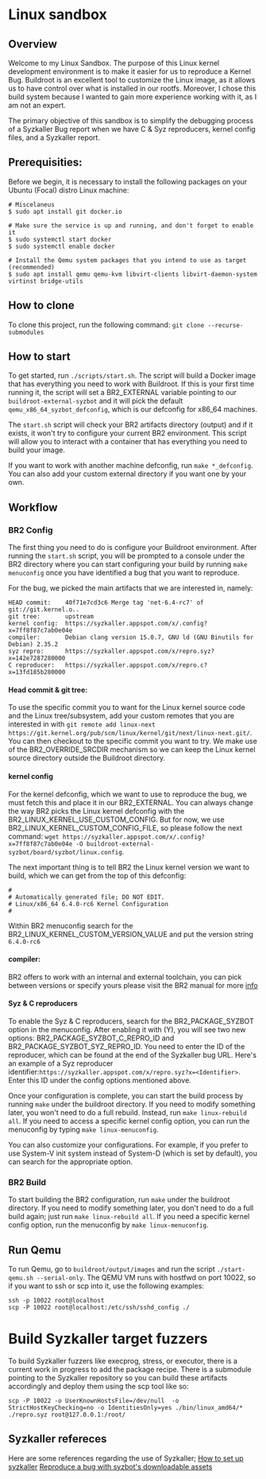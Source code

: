 # Linux sandbox

## Overview
Welcome to my Linux Sandbox. The purpose of this Linux kernel development environment is to make it easier
for us to reproduce a Kernel Bug. Buildroot is an excellent tool to customize the Linux image, as it allows
us to have control over what is installed in our rootfs. Moreover, I chose this build system because
I wanted to gain more experience working with it, as I am not an expert.

The primary objective of this sandbox is to simplify the debugging process of a Syzkaller
Bug report when we have C & Syz reproducers, kernel config files, and a Syzkaller report.

## Prerequisities:
Before we begin, it is necessary to install the following packages on your Ubuntu (Focal) distro Linux machine:
```
# Miscelaneus
$ sudo apt install git docker.io

# Make sure the service is up and running, and don't forget to enable it
$ sudo systemctl start docker
$ sudo systemctl enable docker

# Install the Qemu system packages that you intend to use as target (recommended)
$ sudo apt install qemu qemu-kvm libvirt-clients libvirt-daemon-system virtinst bridge-utils
```


## How to clone
To clone this project, run the following command:
`git clone --recurse-submodules `

## How to start
To get started, run `./scripts/start.sh`. The script will build a Docker image that has everything you need to work with Buildroot.
If this is your first time running it, the script will set a BR2_EXTERNAL variable pointing to our `buildroot-external-syzbot`
and it will pick the default `qemu_x86_64_syzbot_defconfig`, which is our defconfig for x86_64 machines.

The `start.sh` script will check your BR2 artifacts directory (output) and if it exists, it won't try to configure your current
BR2 environment. This script will allow you to interact with a container that has everything you need to build your image.

If you want to work with another machine defconfig, run `make *_defconfig`. You can also add your custom external directory if you want one by your own.

## Workflow
### BR2 Config
The first thing you need to do is configure your Buildroot environment. After running the `start.sh` script, you will
be prompted to a console under the BR2 directory where you can start configuring your build by running `make menuconfig`
once you have identified a bug that you want to reproduce.

For the bug, we picked the main artifacts that we are interested in, namely:
```
HEAD commit:    40f71e7cd3c6 Merge tag 'net-6.4-rc7' of git://git.kernel.o..   
git tree:       upstream
kernel config:  https://syzkaller.appspot.com/x/.config?x=7ff8f87c7ab0e04e
compiler:       Debian clang version 15.0.7, GNU ld (GNU Binutils for Debian) 2.35.2
syz repro:      https://syzkaller.appspot.com/x/repro.syz?x=142e7287280000
C reproducer:   https://syzkaller.appspot.com/x/repro.c?x=13fd185b280000
```

#### Head commit & git tree:
To use the specific commit you to want for the Linux kernel source code and the Linux tree/subsystem,
add your custom remotes that you are interested in with `git remote add linux-next https://git.kernel.org/pub/scm/linux/kernel/git/next/linux-next.git/`.
You can then checkout to the specific commit you want to try. We make use of the BR2_OVERRIDE_SRCDIR
mechanism so we can keep the Linux kernel source directory outside the Buildroot directory.

#### kernel config
For the kernel defconfig, which we want to use to reproduce the bug, we must fetch this and place it in our BR2_EXTERNAL.
You can always change the way BR2 picks the Linux kernel defconfig with the BR2_LINUX_KERNEL_USE_CUSTOM_CONFIG.
But for now, we use BR2_LINUX_KERNEL_CUSTOM_CONFIG_FILE, so please follow the next command: `wget https://syzkaller.appspot.com/x/.config?x=7ff8f87c7ab0e04e -O buildroot-external-syzbot/board/syzbot/linux.config`.

The next important thing is to tell BR2 the Linux kernel version we want to build, which we can get from the top of this defconfig:
```
#
# Automatically generated file; DO NOT EDIT.
# Linux/x86_64 6.4.0-rc6 Kernel Configuration
#
```
Within BR2 menuconfig search for the BR2_LINUX_KERNEL_CUSTOM_VERSION_VALUE and put the version string
`6.4.0-rc6`

#### compiler:
BR2 offers to work with an internal and external toolchain, you can pick between versions or specify yours
please visit the BR2 manual for more [info](https://buildroot.org/downloads/manual/manual.html#_cross_compilation_toolchain)

#### Syz & C reproducers
To enable the Syz & C reproducers, search for the BR2_PACKAGE_SYZBOT option in the menuconfig.
After enabling it with (Y), you will see two new options: BR2_PACKAGE_SYZBOT_C_REPRO_ID and BR2_PACKAGE_SYZBOT_SYZ_REPRO_ID.
You need to enter the ID of the reproducer, which can be found at the end of the Syzkaller bug URL.
Here's an example of a Syz reproducer identifier:`https://syzkaller.appspot.com/x/repro.syz?x=<Identifier>`. 
Enter this ID under the config options mentioned above.

Once your configuration is complete, you can start the build process by running `make` under the buildroot directory.
If you need to modify something later, you won't need to do a full rebuild. Instead, run `make linux-rebuild all`.
If you need to access a specific kernel config option, you can run the menuconfig by typing `make linux-menuconfig`.

You can also customize your configurations. For example, if you prefer to use System-V init system instead of
System-D (which is set by default), you can search for the appropriate option.

### BR2 Build
To start building the BR2 configuration, run `make` under the buildroot directory.
If you need to modify something later, you don't need to do a full build again; just run `make linux-rebuild all`.
If you need a specific kernel config option, run the menuconfig by `make linux-menuconfig`.


## Run Qemu
To run Qemu, go to `buildroot/output/images` and run the script `./start-qemu.sh --serial-only`.
The QEMU VM runs with hostfwd on port 10022, so if you want to ssh or scp into it, use the following examples:
```
ssh -p 10022 root@localhost
scp -P 10022 root@localhost:/etc/ssh/sshd_config ./
```

# Build Syzkaller target fuzzers
To build Syzkaller fuzzers like execprog, stress, or executor, there is a current work in progress to add the package recipe.
There is a submodule pointing to the Syzkaller repository so you can build these artifacts accordingly and deploy them using the scp tool like so:
```
scp -P 10022 -o UserKnownHostsFile=/dev/null  -o StrictHostKeyChecking=no -o IdentitiesOnly=yes ./bin/linux_amd64/* ./repro.syz root@127.0.0.1:/root/
```

## Syzkaller refereces
Here are some references regarding the use of Syzkaller;
[How to set up syzkaller](https://github.com/google/syzkaller/blob/master/docs/linux/setup.md#how-to-set-up-syzkaller)
[Reproduce a bug with syzbot's downloadable assets](https://github.com/google/syzkaller/blob/master/docs/syzbot_assets.md#reproduce-a-bug-with-syzbots-downloadable-assets)

